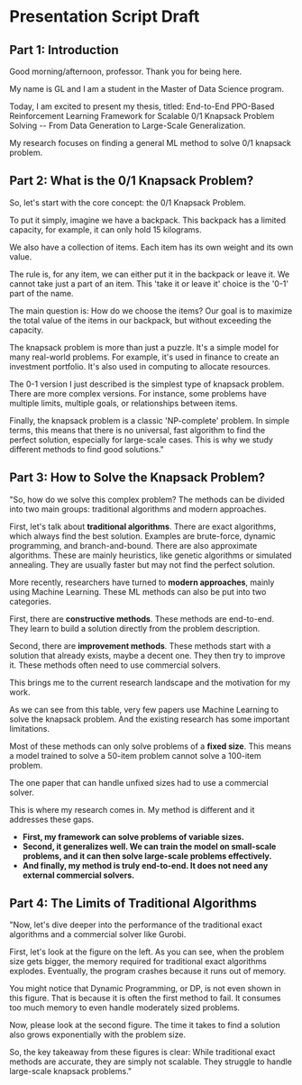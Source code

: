 # Presentation Script Draft

## Part 1: Introduction

Good morning/afternoon, professor. Thank you for being here.

My name is GL and I am a student in the Master of Data Science program.

Today, I am excited to present my thesis, titled: End-to-End PPO-Based Reinforcement Learning Framework for Scalable 0/1 Knapsack Problem Solving -- From Data Generation to Large-Scale Generalization.

My research focuses on finding a general ML method to solve 0/1 knapsack problem.

## Part 2: What is the 0/1 Knapsack Problem?

So, let's start with the core concept: the 0/1 Knapsack Problem.

To put it simply, imagine we have a backpack. This backpack has a limited capacity, for example, it can only hold 15 kilograms.

We also have a collection of items. Each item has its own weight and its own value.

The rule is, for any item, we can either put it in the backpack or leave it. We cannot take just a part of an item. This 'take it or leave it' choice is the '0-1' part of the name.

The main question is: How do we choose the items? Our goal is to maximize the total value of the items in our backpack, but without exceeding the capacity.

The knapsack problem is more than just a puzzle. It's a simple model for many real-world problems. For example, it's used in finance to create an investment portfolio. It's also used in computing to allocate resources.

The 0-1 version I just described is the simplest type of knapsack problem. There are more complex versions. For instance, some problems have multiple limits, multiple goals, or relationships between items.

Finally, the knapsack problem is a classic 'NP-complete' problem. In simple terms, this means that there is no universal, fast algorithm to find the perfect solution, especially for large-scale cases. This is why we study different methods to find good solutions."

## Part 3: How to Solve the Knapsack Problem?

"So, how do we solve this complex problem? The methods can be divided into two main groups: traditional algorithms and modern approaches.

First, let's talk about **traditional algorithms**.
There are exact algorithms, which always find the best solution. Examples are brute-force, dynamic programming, and branch-and-bound.
There are also approximate algorithms. These are mainly heuristics, like genetic algorithms or simulated annealing. They are usually faster but may not find the perfect solution.

More recently, researchers have turned to **modern approaches**, mainly using Machine Learning.
These ML methods can also be put into two categories.

First, there are **constructive methods**. These methods are end-to-end. They learn to build a solution directly from the problem description.

Second, there are **improvement methods**. These methods start with a solution that already exists, maybe a decent one. They then try to improve it. These methods often need to use commercial solvers.

This brings me to the current research landscape and the motivation for my work.

As we can see from this table, very few papers use Machine Learning to solve the knapsack problem. And the existing research has some important limitations.

Most of these methods can only solve problems of a **fixed size**. This means a model trained to solve a 50-item problem cannot solve a 100-item problem.

The one paper that can handle unfixed sizes had to use a commercial solver.

This is where my research comes in. My method is different and it addresses these gaps.

* **First, my framework can solve problems of variable sizes.**
* **Second, it generalizes well. We can train the model on small-scale problems, and it can then solve large-scale problems effectively.**
* **And finally, my method is truly end-to-end. It does not need any external commercial solvers.**

## Part 4: The Limits of Traditional Algorithms

"Now, let's dive deeper into the performance of the traditional exact algorithms and a commercial solver like Gurobi.

First, let's look at the figure on the left. As you can see, when the problem size gets bigger, the memory required for traditional exact algorithms explodes. Eventually, the program crashes because it runs out of memory.

You might notice that Dynamic Programming, or DP, is not even shown in this figure. That is because it is often the first method to fail. It consumes too much memory to even handle moderately sized problems.

Now, please look at the second figure. The time it takes to find a solution also grows exponentially with the problem size.

So, the key takeaway from these figures is clear: While traditional exact methods are accurate, they are simply not scalable. They struggle to handle large-scale knapsack problems."

